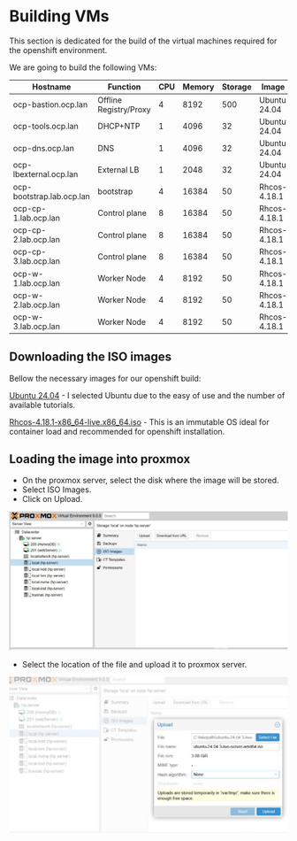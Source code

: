 # Building VMs

This section is dedicated for the build of the virtual machines required for the openshift environment.

We are going to build the following VMs:


| Hostname                 | Function               | CPU | Memory | Storage | Image        | Network        | IP address               |
|--------------------------|------------------------|-----|--------|---------|--------------|----------------|--------------------------|
| ocp-bastion.ocp.lan      | Offline Registry/Proxy | 4   | 8192   | 500     | Ubuntu 24.04 | ocp + external | 192.168.1.10, 10.0.0.36  |
| ocp-tools.ocp.lan        | DHCP+NTP               | 1   | 4096   | 32      | Ubuntu 24.04 | ocp            | 192.168.1.5              |
| ocp-dns.ocp.lan          | DNS                    | 1   | 4096   | 32      | Ubuntu 24.04 | ocp            | 192.168.1.6              |
| ocp-lbexternal.ocp.lan   | External LB            | 1   | 2048   | 32      | Ubuntu 24.04 | ocp + external | 192.168.1.6, 10.0.0.35   |
| ocp-bootstrap.lab.ocp.lan| bootstrap              | 4   | 16384  | 50      | Rhcos-4.18.1 | ocp            | 192.168.1.200            |
| ocp-cp-1.lab.ocp.lan     | Control plane          | 8   | 16384  | 50      | Rhcos-4.18.1 | ocp            | 192.168.1.201            |
| ocp-cp-2.lab.ocp.lan     | Control plane          | 8   | 16384  | 50      | Rhcos-4.18.1 | ocp            | 192.168.1.202            |
| ocp-cp-3.lab.ocp.lan     | Control plane          | 8   | 16384  | 50      | Rhcos-4.18.1 | ocp            | 192.168.1.203            |
| ocp-w-1.lab.ocp.lan      | Worker Node            | 4   | 8192   | 50      | Rhcos-4.18.1 | ocp            | 192.168.1.204            |
| ocp-w-2.lab.ocp.lan      | Worker Node            | 4   | 8192   | 50      | Rhcos-4.18.1 | ocp            | 192.168.1.205            |
| ocp-w-3.lab.ocp.lan      | Worker Node            | 4   | 8192   | 50      | Rhcos-4.18.1 | ocp            | 192.168.1.206            |


## Downloading the ISO images
Bellow the necessary images for our openshift build: 

[Ubuntu 24.04](https://ubuntu.com/download/server)  - I selected Ubuntu due to the easy of use and the number of available tutorials.

[Rhcos-4.18.1-x86_64-live.x86_64.iso](https://mirror.openshift.com/pub/openshift-v4/dependencies/rhcos/4.18/4.18.1/rhcos-4.18.1-x86_64-live.x86_64.iso) - This is an immutable OS ideal for container load and recommended for openshift installation.


## Loading the image into proxmox
* On the proxmox server, select the disk where the image will be stored.
* Select ISO Images.
* Click on Upload.

![Upload Image](images/upload_image_1.jpg)


* Select the location of the file and upload it to proxmox server.

![Upload Image](images/upload_image_2.jpg)
